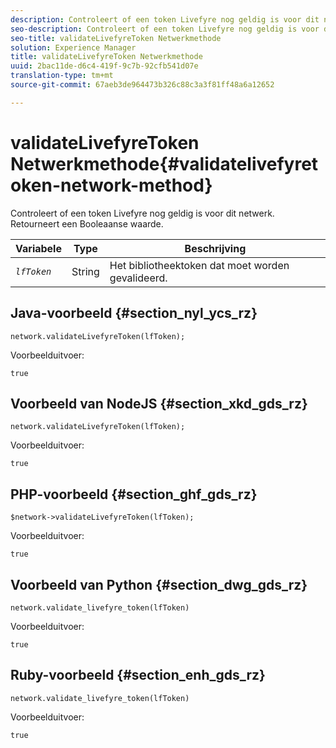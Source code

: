```yaml
---
description: Controleert of een token Livefyre nog geldig is voor dit netwerk. Retourneert een Booleaanse waarde.
seo-description: Controleert of een token Livefyre nog geldig is voor dit netwerk. Retourneert een Booleaanse waarde.
seo-title: validateLivefyreToken Netwerkmethode
solution: Experience Manager
title: validateLivefyreToken Netwerkmethode
uuid: 2bac11de-d6c4-419f-9c7b-92cfb541d07e
translation-type: tm+mt
source-git-commit: 67aeb3de964473b326c88c3a3f81ff48a6a12652

---
```



# validateLivefyreToken Netwerkmethode{#validatelivefyretoken-network-method}

Controleert of een token Livefyre nog geldig is voor dit netwerk. Retourneert een Booleaanse waarde.

| Variabele | Type | Beschrijving |
|---|---|---|
| *`lfToken`* | String | Het bibliotheektoken dat moet worden gevalideerd. |

## Java-voorbeeld {#section_nyl_ycs_rz}

```
network.validateLivefyreToken(lfToken); 
```

Voorbeelduitvoer:

```
true 
```

## Voorbeeld van NodeJS {#section_xkd_gds_rz}

```
network.validateLivefyreToken(lfToken); 
```

Voorbeelduitvoer:

```
true 
```

## PHP-voorbeeld {#section_ghf_gds_rz}

```
$network->validateLivefyreToken(lfToken); 
```

Voorbeelduitvoer:

```
true 
```

## Voorbeeld van Python {#section_dwg_gds_rz}

```
network.validate_livefyre_token(lfToken) 
```

Voorbeelduitvoer:

```
true 
```

## Ruby-voorbeeld {#section_enh_gds_rz}

```
network.validate_livefyre_token(lfToken) 
```

Voorbeelduitvoer:

```
true 
```

